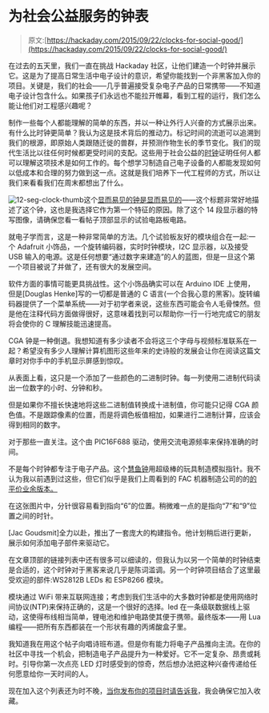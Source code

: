 # 为社会公益服务的钟表

> 原文:[https://hackaday.com/2015/09/22/clocks-for-social-good/](https://hackaday.com/2015/09/22/clocks-for-social-good/)

在过去的五天里，我们一直在挑战 Hackaday 社区，让他们建造一个时钟并展示它。这是为了提高日常生活中电子设计的意识，希望你能找到一个非黑客加入你的项目。关键是，我们的社会——几乎普遍接受复杂电子产品的日常携带——不知道电子设计包含什么。如果孩子们永远也不能拉开帷幕，看到工程的运行，我们怎么能让他们对工程感兴趣呢？

制作一些每个人都能理解的简单的东西，并以一种让外行人兴奋的方式展示出来。有什么比时钟更简单？我认为这是技术背后的推动力。标记时间的流逝可以追溯到我们的根源，即原始人类跟随迁徙的兽群，并预测作物生长的季节变化。我们的现代生活比以往任何时候都更受时间的支配。这些用于社会公益的[时钟](https://hackaday.io/list/7675-clocks-for-social-good)证明任何人都可以理解这项技术是如何工作的。每个想学习制造自己电子设备的人都能发现如何以低成本和合理的努力做到这一点。这就是我们培养下一代工程师的方式，所以让我们来看看我们在周末都想出了什么。

![12-seg-clock-thumb](../Images/b8802eb86143185ba9180e1cbfddcb2a.png)这个[显而易见的钟是显而易见的](https://hackaday.io/project/7775-obvious-clock-is-obvious)——这个标题非常好地描述了这个钟，这也是我选择它作为第一个特征的原因。除了这个 14 段显示器的特写图像，请确保您看一看帖子顶部显示的试验电路板电路。

就电子学而言，这是一种非常简单的方法。几个试验板友好的模块组合在一起:一个 Adafruit 小饰品，一个旋转编码器，实时时钟模块，I2C 显示器，以及接受 USB 输入的电源。这是任何想要“通过数字来建造”的人的蓝图，但是一旦这个第一个项目被说了并做了，还有很大的发展空间。

软件方面的事情可能更具挑战性。这个小饰品确实可以在 Arduino IDE 上使用，但是[Douglas Henke]写的一切都是普通的 C 语言(一个合我心意的黑客)。旋转编码器提供了一个菜单系统——对于初学者来说，这些东西可能会令人毛骨悚然。但是他在注释代码方面做得很好，这意味着找到可以帮助你一行一行地完成它的朋友将会使你的 C 理解技能迅速提高。

CGA 钟是一种倒退。我想知道有多少读者不会将这三个字母与视频标准联系在一起？希望没有多少人理解计算机图形这些年来的史诗般的发展会让你在阅读这篇文章时对你手中的手机显示屏感到惊叹。

从表面上看，这只是一个添加了一些颜色的二进制时钟。每一列使用二进制代码读出一位数字的小时、分钟和秒。

但是如果你不擅长快速地将这些二进制值转换成十进制值，你可能只记得 CGA 颜色值。不是跟踪像素的位置，而是将调色板值相加，如果进行二进制计算，应该会得到相同的数字。

对于那些一直关注。这个由 PIC16F688 驱动，使用交流电源频率来保持准确的时间。

不是每个时钟都专注于电子产品。这个[慧鱼钟](https://hackaday.io/project/7679-fischertechnik-clock)用超级棒的玩具制造模拟指针。我不认为我以前遇到过这些，但它们似乎是我们上周看到的 FAC 机器制造公司的的[的平价业余版本。](http://hackaday.com/2015/09/15/rubiks-solver-uses-fac-machine-building-system/)

在这张图片中，分针很容易看到指向“6”的位置。稍微难一点的是指向“7”和“9”位置之间的时针。

[Jac Goudsmit]全力以赴，推出了一套庞大的构建指令。他计划稍后进行更新，展示如何添加电子部件来驱动它。

在文章顶部的链接列表中还有很多可以细读的，但我认为以另一个简单的时钟结束是合适的，这个时钟对于黑客来说几乎是陈词滥调。另一个时钟项目结合了这里最受欢迎的部件:WS2812B LEDs 和 ESP8266 模块。

模块通过 WiFi 带来互联网连接；考虑到我们生活中的大多数时钟都是使用网络时间协议(NTP)来保持正确的，这是一个很好的选择。led 在一条级联数据线上驱动，这使得布线相当简单，锂电池和维护电路使其便于携带。最终版本——用 Lua 编程——把所有东西都装在一个形状有趣的丙烯酸盒子里。

我知道我在用这个帖子向唱诗班布道。但是你有能力将电子产品推向主流。在你的社区中寻找一个机会，把制造电子产品提升为一种爱好。它不一定复杂、昂贵或耗时。引导你第一次点亮 LED 灯时感受到的惊奇，然后想办法把这种兴奋传递给任何愿意给你一天时间的人。

现在加入这个列表还为时不晚，[当你发布你的项目时请告诉我](http://hackaday.io/mike)，我会确保它加入收藏。